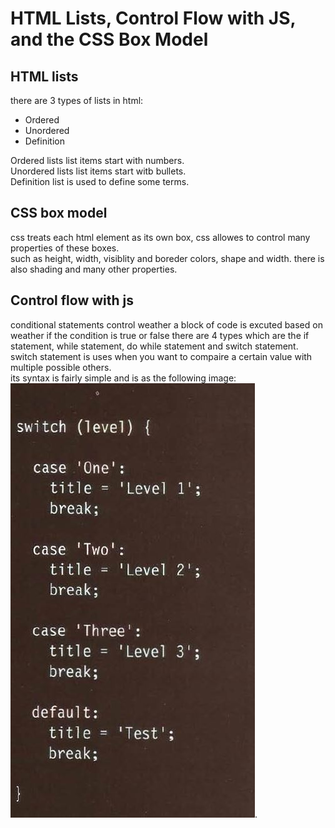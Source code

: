 # HTML Lists, Control Flow with JS, and the CSS Box Model
## HTML lists  
there are 3 types of lists in html:  
- Ordered
- Unordered 
- Definition
   
Ordered lists list items start with numbers.  
Unordered lists list items start witb bullets.  
Definition list is used to define some terms.  

## CSS box model  
css treats each html element as its own box, css allowes to control many properties of these boxes.  
such as height, width, visiblity and boreder colors, shape and width. there is also shading and many other properties.  

## Control flow with js
conditional statements control weather a block of code is excuted based on weather if the condition is true or false there are 4 types which are the if statement, while statement, do while statement and switch statement.  
switch statement is uses when you want to compaire a certain value with multiple possible others.  
its syntax is fairly simple and is as the following image:  
 ![switch statement](../images/switch.JPG).